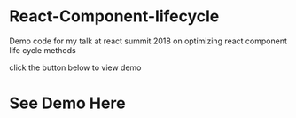 # React-Component-lifecycle
Demo code for my talk at react summit 2018 on optimizing react component life cycle methods

click the button below to view demo
<h1 href="https://hacktivist123.github.io/React-Component-lifecycle/index.html">See Demo Here</h1>
